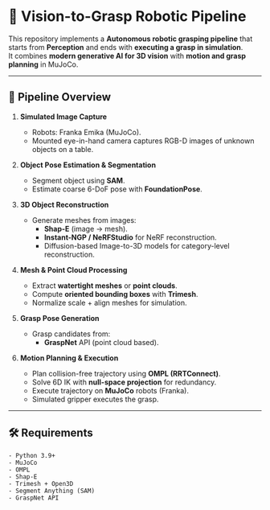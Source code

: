 # 🤖 Vision-to-Grasp Robotic Pipeline

This repository implements a **Autonomous robotic grasping pipeline** that starts from **Perception** and ends with **executing a grasp in simulation**.  
It combines **modern generative AI for 3D vision** with **motion and grasp planning** in MuJoCo.

---

## 🚀 Pipeline Overview

1. **Simulated Image Capture**
   - Robots: Franka Emika (MuJoCo).
   - Mounted eye-in-hand camera captures RGB-D images of unknown objects on a table.

2. **Object Pose Estimation & Segmentation**
   - Segment object using **SAM**.
   - Estimate coarse 6-DoF pose with **FoundationPose**.

3. **3D Object Reconstruction**
   - Generate meshes from images:
     - **Shap-E** (image → mesh).
     - **Instant-NGP / NeRFStudio** for NeRF reconstruction.
     - Diffusion-based Image-to-3D models for category-level reconstruction.

4. **Mesh & Point Cloud Processing**
   - Extract **watertight meshes** or **point clouds**.
   - Compute **oriented bounding boxes** with **Trimesh**.
   - Normalize scale + align meshes for simulation.

5. **Grasp Pose Generation**
   - Grasp candidates from:
     - **GraspNet** API (point cloud based).

6. **Motion Planning & Execution**
   - Plan collision-free trajectory using **OMPL (RRTConnect)**.
   - Solve 6D IK with **null-space projection** for redundancy.
   - Execute trajectory on **MuJoCo** robots (Franka).
   - Simulated gripper executes the grasp.

---
## 🛠️ Requirements

    - Python 3.9+
    - MuJoCo
    - OMPL
    - Shap-E
    - Trimesh + Open3D
    - Segment Anything (SAM)
    - GraspNet API


